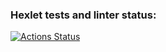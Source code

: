 ### Hexlet tests and linter status:
[![Actions Status](https://github.com/rejth/dom-react-redux-project-lvl4/workflows/hexlet-check/badge.svg)](https://github.com/rejth/dom-react-redux-project-lvl4/actions)